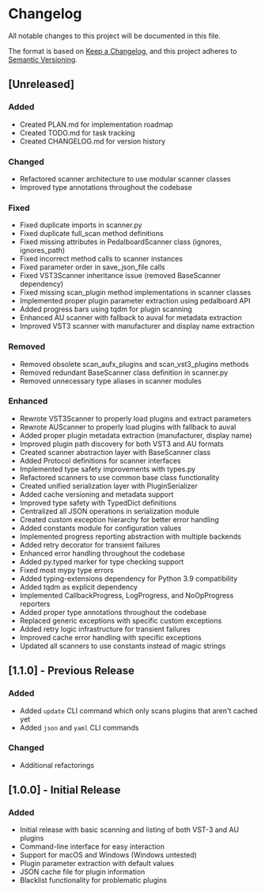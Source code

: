 # Changelog

All notable changes to this project will be documented in this file.

The format is based on [Keep a Changelog](https://keepachangelog.com/en/1.0.0/),
and this project adheres to [Semantic Versioning](https://semver.org/spec/v2.0.0.html).

## [Unreleased]

### Added
- Created PLAN.md for implementation roadmap
- Created TODO.md for task tracking
- Created CHANGELOG.md for version history

### Changed
- Refactored scanner architecture to use modular scanner classes
- Improved type annotations throughout the codebase

### Fixed
- Fixed duplicate imports in scanner.py
- Fixed duplicate full_scan method definitions
- Fixed missing attributes in PedalboardScanner class (ignores, ignores_path)
- Fixed incorrect method calls to scanner instances
- Fixed parameter order in save_json_file calls
- Fixed VST3Scanner inheritance issue (removed BaseScanner dependency)
- Fixed missing scan_plugin method implementations in scanner classes
- Implemented proper plugin parameter extraction using pedalboard API
- Added progress bars using tqdm for plugin scanning
- Enhanced AU scanner with fallback to auval for metadata extraction
- Improved VST3 scanner with manufacturer and display name extraction

### Removed
- Removed obsolete scan_aufx_plugins and scan_vst3_plugins methods
- Removed redundant BaseScanner class definition in scanner.py
- Removed unnecessary type aliases in scanner modules

### Enhanced
- Rewrote VST3Scanner to properly load plugins and extract parameters
- Rewrote AUScanner to properly load plugins with fallback to auval
- Added proper plugin metadata extraction (manufacturer, display name)
- Improved plugin path discovery for both VST3 and AU formats
- Created scanner abstraction layer with BaseScanner class
- Added Protocol definitions for scanner interfaces
- Implemented type safety improvements with types.py
- Refactored scanners to use common base class functionality
- Created unified serialization layer with PluginSerializer
- Added cache versioning and metadata support
- Improved type safety with TypedDict definitions
- Centralized all JSON operations in serialization module
- Created custom exception hierarchy for better error handling
- Added constants module for configuration values
- Implemented progress reporting abstraction with multiple backends
- Added retry decorator for transient failures
- Enhanced error handling throughout the codebase
- Added py.typed marker for type checking support
- Fixed most mypy type errors
- Added typing-extensions dependency for Python 3.9 compatibility
- Added tqdm as explicit dependency
- Implemented CallbackProgress, LogProgress, and NoOpProgress reporters
- Added proper type annotations throughout the codebase
- Replaced generic exceptions with specific custom exceptions
- Added retry logic infrastructure for transient failures
- Improved cache error handling with specific exceptions
- Updated all scanners to use constants instead of magic strings

## [1.1.0] - Previous Release

### Added
- Added `update` CLI command which only scans plugins that aren't cached yet
- Added `json` and `yaml` CLI commands

### Changed
- Additional refactorings

## [1.0.0] - Initial Release

### Added
- Initial release with basic scanning and listing of both VST-3 and AU plugins
- Command-line interface for easy interaction
- Support for macOS and Windows (Windows untested)
- Plugin parameter extraction with default values
- JSON cache file for plugin information
- Blacklist functionality for problematic plugins